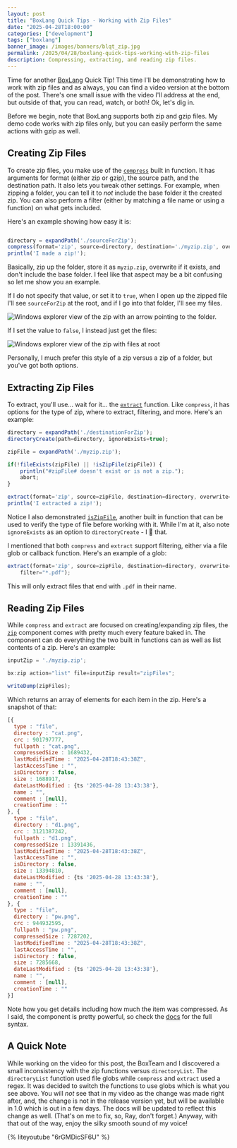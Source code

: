 ```yaml
---
layout: post
title: "BoxLang Quick Tips - Working with Zip Files"
date: "2025-04-28T18:00:00"
categories: ["development"]
tags: ["boxlang"]
banner_image: /images/banners/blqt_zip.jpg
permalink: /2025/04/28/boxlang-quick-tips-working-with-zip-files
description: Compressing, extracting, and reading zip files.
---
```


Time for another [BoxLang](https://boxlang.io) Quick Tip! This time I'll be demonstrating how to work with zip files and as always, you can find a video version at the bottom of the post. There's one small issue with the video I'll address at the end, but outside of that, you can read, watch, or both! Ok, let's dig in.

Before we begin, note that BoxLang supports both zip and gzip files. My demo code works with zip files only, but you can easily perform the same actions with gzip as well. 

## Creating Zip Files

To create zip files, you make use of the [`compress`](https://boxlang.ortusbooks.com/boxlang-language/reference/built-in-functions/zip/compress) built in function. It has arguments for format (either zip or gzip), the source path, and the destination path. It also lets you tweak other settings. For example, when zipping a folder, you can tell it to *not* include the base folder it the created zip. You can also perform a filter (either by matching a file name or using a function) on what gets included. 

Here's an example showing how easy it is:

```js

directory = expandPath('./sourceForZip');
compress(format='zip', source=directory, destination='./myzip.zip', overwrite=true, includeBaseFolder=false);
println('I made a zip!');
```

Basically, zip up the folder, store it as `myzip.zip`, overwrite if it exists, and don't include the base folder. I feel like that aspect may be a bit confusing so let me show you an example. 

If I do not specify that value, or set it to `true`, when I open up the zipped file I'll see `sourceForZip` at the root, and if I go into that folder, I'll see my files. 

<p>
<img src="https://static.raymondcamden.com/images/2025/04/zip1.jpg" alt="Windows explorer view of the zip with an arrow pointing to the folder." class="imgborder imgcenter" loading="lazy">
</p>

If I set the value to `false`, I instead just get the files:

<p>
<img src="https://static.raymondcamden.com/images/2025/04/zip2.jpg" alt="Windows explorer view of the zip with files at root" class="imgborder imgcenter" loading="lazy">
</p>

Personally, I much prefer this style of a zip versus a zip of a folder, but you've got both options. 

## Extracting Zip Files

To extract, you'll use... wait for it... the [`extract`](https://boxlang.ortusbooks.com/boxlang-language/reference/built-in-functions/zip/extract) function. Like `compress`, it has options for the type of zip, where to extract, filtering, and more. Here's an example:

```js
directory = expandPath('./destinationForZip');
directoryCreate(path=directory, ignoreExists=true);

zipFile = expandPath('./myzip.zip');

if(!fileExists(zipFile) || !isZipFile(zipFile)) {
	println("#zipFile# doesn't exist or is not a zip.");
	abort;
}

extract(format='zip', source=zipFile, destination=directory, overwrite=true);
println('I extracted a zip!');
```

Notice I also demonstrated [`isZipFile`](https://boxlang.ortusbooks.com/boxlang-language/reference/built-in-functions/zip/iszipfile), another built in function that can be used to verify the type of file before working with it. While I'm at it, also note `ignoreExists` as an option to `directoryCreate` - I 💖 that. 

I mentioned that both `compress` and `extract` support filtering, either via a file glob or callback function. Here's an example of a glob:

```js
extract(format='zip', source=zipFile, destination=directory, overwrite=true, 
	filter="*.pdf");
```

This will only extract files that end with `.pdf` in their name. 

## Reading Zip Files

While `compress` and `extract` are focused on creating/expanding zip files, the [`zip`](https://boxlang.ortusbooks.com/boxlang-language/reference/components/zip/zip) component comes with pretty much every feature baked in. The component can do everything the two built in functions can as well as list contents of a zip. Here's an example:

```js
inputZip = './myzip.zip';

bx:zip action="list" file=inputZip result="zipFiles";

writeDump(zipFiles);
```

Which returns an array of elements for each item in the zip. Here's a snapshot of that:

```js
[{
  type : "file",
  directory : "cat.png",
  crc : 901797777,
  fullpath : "cat.png",
  compressedSize : 1689432,
  lastModifiedTime : "2025-04-28T18:43:38Z",
  lastAccessTime : "",
  isDirectory : false,
  size : 1688917,
  dateLastModified : {ts '2025-04-28 13:43:38'},
  name : "",
  comment : [null],
  creationTime : ""
}, {
  type : "file",
  directory : "d1.png",
  crc : 3121387242,
  fullpath : "d1.png",
  compressedSize : 13391436,
  lastModifiedTime : "2025-04-28T18:43:38Z",
  lastAccessTime : "",
  isDirectory : false,
  size : 13394810,
  dateLastModified : {ts '2025-04-28 13:43:38'},
  name : "",
  comment : [null],
  creationTime : ""
}, {
  type : "file",
  directory : "pw.png",
  crc : 944932595,
  fullpath : "pw.png",
  compressedSize : 7287202,
  lastModifiedTime : "2025-04-28T18:43:38Z",
  lastAccessTime : "",
  isDirectory : false,
  size : 7285668,
  dateLastModified : {ts '2025-04-28 13:43:38'},
  name : "",
  comment : [null],
  creationTime : ""
}]
```

Note how you get details including how much the item was compressed. As I said, the component is pretty powerful, so check the [docs](https://boxlang.ortusbooks.com/boxlang-language/reference/components/zip/zip) for the full syntax.

## A Quick Note

While working on the video for this post, the BoxTeam and I discovered a small inconsistency with the zip functions versus `directoryList`. The `directoryList` function used file globs while `compress` and `extract` used a regex. It was decided to switch the functions to use globs which is what you see above. You will *not* see that in my video as the change was made right after, and, the change is not in the release version yet, but will be available in 1.0 which is out in a few days. The docs will be updated to reflect this change as well. (That's on me to fix, so, Ray, don't forget.) Anyway, with that out of the way, enjoy the silky smooth sound of my voice!

{% liteyoutube "6rGMDicSF6U" %}

